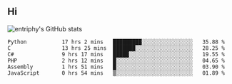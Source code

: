 ## Hi
![entriphy's GitHub stats](https://github-readme-stats.vercel.app/api?username=entriphy&show_icons=true&title_color=2196F3&bg_color=212121&text_color=FAFAFA&hide_border=true)
<!--START_SECTION:waka-->

```text
Python           17 hrs 2 mins   █████████░░░░░░░░░░░░░░░░   35.88 %
C                13 hrs 25 mins  ███████░░░░░░░░░░░░░░░░░░   28.25 %
C#               9 hrs 17 mins   █████░░░░░░░░░░░░░░░░░░░░   19.55 %
PHP              2 hrs 12 mins   █░░░░░░░░░░░░░░░░░░░░░░░░   04.65 %
Assembly         1 hrs 51 mins   █░░░░░░░░░░░░░░░░░░░░░░░░   03.90 %
JavaScript       0 hrs 54 mins   ▒░░░░░░░░░░░░░░░░░░░░░░░░   01.89 %
```

<!--END_SECTION:waka-->
